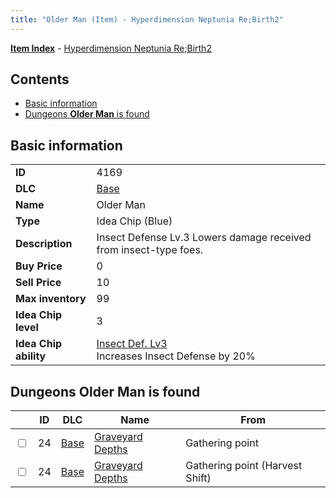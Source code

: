 ```yaml
---
title: "Older Man (Item) - Hyperdimension Neptunia Re;Birth2"
---
```


[**Item Index**](/neptunia/rb2/item/index.html) - [Hyperdimension Neptunia Re;Birth2](/neptunia/rb2)

## Contents

- [Basic information](#basic-information)
- [Dungeons **Older Man** is found](#dungeons-older-man-is-found)

## Basic information

|   |   |
| -- | -- |
| **ID** | 4169 |
| **DLC** | [Base](/neptunia/rb2/dlc/0-base.html) |
| **Name** | Older Man |
| **Type** | Idea Chip (Blue) |
| **Description** | Insect Defense Lv.3 Lowers damage received from insect-type foes. |
| **Buy Price** | 0 |
| **Sell Price** | 10 |
| **Max inventory** | 99 |
| **Idea Chip level** | 3 |
| **Idea Chip ability** | [Insect Def. Lv3](/neptunia/rb2/ability/0-9568-insect-def-lv3.html)<br />Increases Insect Defense by 20% |

## Dungeons **Older Man** is found

|    | ID | DLC | Name | From |
| -- | -- | --- | ---- | ---- |
| <input type="checkbox" id="rb2-dungeon-0-24" class="trackbox" /> | 24 | [Base](/neptunia/rb2/dlc/0-base.html) | [Graveyard Depths](/neptunia/rb2/dungeon/0-24-graveyard-depths.html) | Gathering point |
| <input type="checkbox" id="rb2-dungeon-0-24" class="trackbox" /> | 24 | [Base](/neptunia/rb2/dlc/0-base.html) | [Graveyard Depths](/neptunia/rb2/dungeon/0-24-graveyard-depths.html) | Gathering point (Harvest Shift) |
